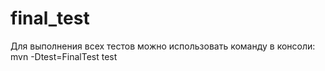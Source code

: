 # final_test

Для выполнения всех тестов можно использовать команду в консоли: mvn -Dtest=FinalTest test
